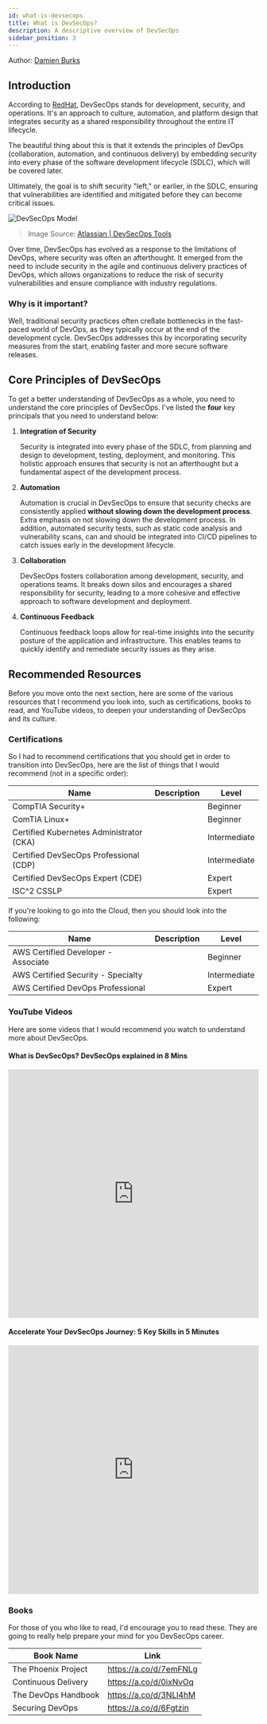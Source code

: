 ```yaml
---
id: what-is-devsecops
title: What is DevSecOps?
description: A descriptive overview of DevSecOps
sidebar_position: 3
---
```


Author: [Damien Burks]

## Introduction

According to [RedHat](https://www.redhat.com/en/topics/devops/what-is-devsecops), DevSecOps stands for development, security, and operations. It's an approach to culture, automation, and platform design that integrates security as a shared responsibility throughout the entire IT lifecycle.

The beautiful thing about this is that it extends the principles of DevOps (collaboration, automation, and continuous delivery) by embedding security into every phase of the software development lifecycle (SDLC), which will be covered later.

Ultimately, the goal is to shift security "left," or earlier, in the SDLC, ensuring that vulnerabilities are identified and mitigated before they can become critical issues.

![DevSecOps Model](/img/blueprint/devsecops_model.png)

> Image Source: [Atlassian | DevSecOps Tools](https://www.atlassian.com/devops/devops-tools/devsecops-tools)

Over time, DevSecOps has evolved as a response to the limitations of DevOps, where security was often an afterthought. It emerged from the need to include security in the agile and continuous delivery practices of DevOps, which allows organizations to reduce the risk of security vulnerabilities and ensure compliance with industry regulations.

### Why is it important?

Well, traditional security practices often creßate bottlenecks in the fast-paced world of DevOps, as they typically occur at the end of the development cycle. DevSecOps addresses this by incorporating security measures from the start, enabling faster and more secure software releases.

## Core Principles of DevSecOps

To get a better understanding of DevSecOps as a whole, you need to understand the core principles of DevSecOps. I've listed the **four** key principals that you need to understand below:

1. **Integration of Security**

   Security is integrated into every phase of the SDLC, from planning and design to development, testing, deployment, and monitoring. This holistic approach ensures that security is not an afterthought but a fundamental aspect of the development process.

2. **Automation**

   Automation is crucial in DevSecOps to ensure that security checks are consistently applied **without slowing down the development process**. Extra emphasis on not slowing down the development process. In addition, automated security tests, such as static code analysis and vulnerability scans, can and should be integrated into CI/CD pipelines to catch issues early in the development lifecycle.

3. **Collaboration**

   DevSecOps fosters collaboration among development, security, and operations teams. It breaks down silos and encourages a shared responsibility for security, leading to a more cohesive and effective approach to software development and deployment.

4. **Continuous Feedback**

   Continuous feedback loops allow for real-time insights into the security posture of the application and infrastructure. This enables teams to quickly identify and remediate security issues as they arise.

## Recommended Resources

Before you move onto the next section, here are some of the various resources that I recommend you look into, such as certifications, books to read, and YouTube videos, to deepen your understanding of DevSecOps and its culture.

### Certifications

So I had to recommend certifications that you should get in order to transition into DevSecOps, here are the list of things that I would recommend (not in a specific order):

| Name                                     | Description | Level        |
| ---------------------------------------- | ----------- | ------------ |
| CompTIA Security+                        |             | Beginner     |
| ComTIA Linux+                            |             | Beginner     |
| Certified Kubernetes Administrator (CKA) |             | Intermediate |
| Certified DevSecOps Professional (CDP)   |             | Intermediate |
| Certified DevSecOps Expert (CDE)         |             | Expert       |
| ISC^2 CSSLP                              |             | Expert       |

If you're looking to go into the Cloud, then you should look into the following:

| Name                                | Description | Level        |
| ----------------------------------- | ----------- | ------------ |
| AWS Certified Developer - Associate |             | Beginner     |
| AWS Certified Security - Specialty  |             | Intermediate |
| AWS Certified DevOps Professional   |             | Expert       |

### YouTube Videos

Here are some videos that I would recommend you watch to understand more about DevSecOps.

#### What is DevSecOps? DevSecOps explained in 8 Mins

<iframe
  width="100%"
  height="500"
  src="https://www.youtube.com/embed/nrhxNNH5lt0?si=OC_5Tq6pBROq7DyC"
  frameborder="0"
  allow="accelerometer; autoplay; encrypted-media; gyroscope; picture-in-picture"
  allowfullscreen
></iframe>

#### Accelerate Your DevSecOps Journey: 5 Key Skills in 5 Minutes

<iframe
  width="100%"
  height="500"
  src="https://www.youtube.com/embed/7J9rjMbPZm4?si=FuH6jox0BE57Ip-n"
  frameborder="0"
  allow="accelerometer; autoplay; encrypted-media; gyroscope; picture-in-picture"
  allowfullscreen
></iframe>

### Books

For those of you who like to read, I'd encourage you to read these. They are going to really help prepare your mind for you DevSecOps career.

| Book Name           | Link                   |
| ------------------- | ---------------------- |
| The Phoenix Project | https://a.co/d/7emFNLg |
| Continuous Delivery | https://a.co/d/0ixNvOq |
| The DevOps Handbook | https://a.co/d/3NLl4hM |
| Securing DevOps     | https://a.co/d/6Fgtzin |

<!-- Links -->

[Damien Burks]: https://www.linkedin.com/in/damienjburks/
